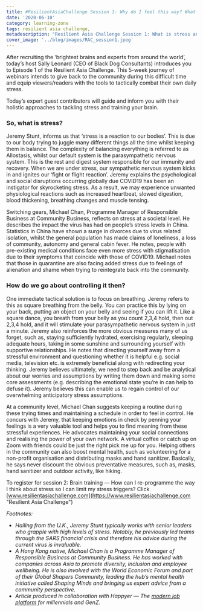 ```yaml
---
title: #ResilientAsiaChallenge Session 1: Why do I feel this way? What is stress & what can I do about it?
date: '2020-06-10'
category: learning-zone
tags: resilient asia challenge, 
metadescription: "Resilient Asia Challenge Session 1: What is stress and what can we do about it?"
cover_image: '../blog/images/RAC_session1.jpeg'
---
```


After recruiting the ‘brightest brains and experts from around the world’, today’s host Sally Leonard (CEO of Black Dog Consultants) introduces you to Episode 1 of the Resilient Asia Challenge. This 5-week journey of webinars intends to give back to the community during this difficult time and equip viewers/readers with the tools to tactically combat their own daily stress.

Today’s expert guest contributors will guide and inform you with their holistic approaches to tackling stress and training your brain.

### So, what is stress?
Jeremy Stunt, informs us that ‘stress is a reaction to our bodies’. This is due to our body trying to juggle many different things all the time whilst keeping them in balance. The complexity of balancing everything is referred to as Allostasis, whilst our default system is the parasympathetic nervous system. This is the rest and digest system responsible for our immunity and recovery. When we are under stress, our sympathetic nervous system kicks in and ignites our ‘fight or flight reaction’. Jeremy explains the psychological and social disruptions occurring globally due COVID19 has been an instigator for skyrocketing stress. As a result, we may experience unwanted physiological reactions such as increased heartbeat, slowed digestion, blood thickening, breathing changes and muscle tensing.

Switching gears, Michael Chan, Programme Manager of Responsible Business at Community Business, reflects on stress at a societal level. He describes the impact the virus has had on people’s stress levels in China. Statistics in China have shown a surge in divorces due to virus related isolation, whilst the general population has made claims of loneliness, a loss of community, autonomy and general cabin fever. He notes, people with pre-existing medical conditions face even more stress with stigmatisation due to their symptoms that coincide with those of COVID19. Michael notes that those in quarantine are also facing added stress due to feelings of alienation and shame when trying to reintegrate back into the community.

### How do we go about controlling it then?
One immediate tactical solution is to focus on breathing. Jeremy refers to this as square breathing from the belly. You can practice this by lying on your back, putting an object on your belly and seeing if you can lift it. Like a square dance, you breath from your belly as you count 2,3,4 hold, then out 2,3,4 hold, and it will stimulate your parasympathetic nervous system in just a minute. Jeremy also reinforces the more obvious measures many of us forget, such as, staying sufficiently hydrated, exercising regularly, sleeping adequate hours, taking in some sunshine and surrounding yourself with supportive relationships. He notes that directing yourself away from a stressful environment and questioning whether it is helpful e.g. social media, television etc. is extremely beneficial along with redirecting your thinking. Jeremy believes ultimately, we need to step back and be analytical about our worries and assumptions by writing them down and making some core assessments (e.g. describing the emotional state you’re in can help to defuse it). Jeremy believes this can enable us to regain control of our overwhelming anticipatory stress assumptions.

At a community level, Michael Chan suggests keeping a routine during these trying times and maintaining a schedule in order to feel in control. He concurs with Jeremy, that keeping emotions in check by penning your feelings is a very valuable tool and helps you to find meaning from these stressful experiences. He advocates maintaining your social connections and realising the power of your own network. A virtual coffee or catch up on Zoom with friends could be just the right pick me up for you. Helping others in the community can also boost mental health, such as volunteering for a non-profit organisation and distributing masks and hand sanitizer. Basically, he says never discount the obvious preventative measures, such as, masks, hand sanitizer and outdoor activity, like hiking.

To register for session 2: Brain training — How can I re-programme the way I think about stress so I can limit my stress triggers? Click [www.resilientasiachallenge.com](https://www.resilientasiachallenge.com "Resilient Asia Challenge")

*Footnotes:*
- *Hailing from the U.K., Jeremy Stunt typically works with senior leaders who grapple with high levels of stress. Notably, he previously led teams through the SARS financial crisis and therefore his advice during the current virus is invaluable.*
- *A Hong Kong native, Michael Chan is a Programme Manager of Responsible Business at Community Business. He has worked with companies across Asia to promote diversity, inclusion and employee wellbeing. He is also involved with the World Economic Forum and part of their Global Shapers Community, leading the hub’s mental health initiative called Shaping Minds and bringing us expert advice from a community perspective.*
- *Article produced in collaboration with Happyer — The [modern job platform](http://www.happyer.io/ "Happyer.IO") for millennials and GenZ.*